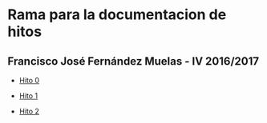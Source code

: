 # Rama para la documentacion de hitos
## Francisco José Fernández Muelas - IV 2016/2017

- [Hito 0](https://github.com/fjfernandez93/ProyectoIV/blob/documentacion/hito0.md)

- [Hito 1](https://github.com/fjfernandez93/ProyectoIV/blob/documentacion/hito1.md)

- [Hito 2](https://github.com/fjfernandez93/ProyectoIV/blob/documentacion/hito2.md)
